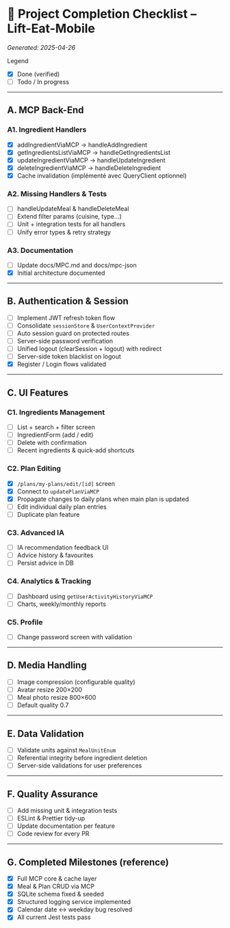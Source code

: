 # 🏁 Project Completion Checklist – Lift-Eat-Mobile

_Generated: 2025-04-26_

Legend  
- [x] Done (verified)  
- [ ] Todo / In progress  

---

## A. MCP Back-End
### A1. Ingredient Handlers
- [x] addIngredientViaMCP → handleAddIngredient
- [x] getIngredientsListViaMCP → handleGetIngredientsList
- [x] updateIngredientViaMCP → handleUpdateIngredient
- [x] deleteIngredientViaMCP → handleDeleteIngredient
- [x] Cache invalidation (implémenté avec QueryClient optionnel)

### A2. Missing Handlers & Tests
- [ ] handleUpdateMeal & handleDeleteMeal
- [ ] Extend filter params (cuisine, type…)
- [ ] Unit + integration tests for all handlers
- [ ] Unify error types & retry strategy

### A3. Documentation
- [ ] Update docs/MPC.md and docs/mpc-json
- [x] Initial architecture documented

---

## B. Authentication & Session
- [ ] Implement JWT refresh token flow
- [ ] Consolidate `sessionStore` & `UserContextProvider`
- [ ] Auto session guard on protected routes
- [ ] Server-side password verification
- [ ] Unified logout (clearSession + logout) with redirect
- [ ] Server-side token blacklist on logout
- [x] Register / Login flows validated

---

## C. UI Features
### C1. Ingredients Management
- [ ] List + search + filter screen
- [ ] IngredientForm (add / edit)
- [ ] Delete with confirmation
- [ ] Recent ingredients & quick-add shortcuts

### C2. Plan Editing
- [x] `/plans/my-plans/edit/[id]` screen
- [x] Connect to `updatePlanViaMCP`
- [x] Propagate changes to daily plans when main plan is updated
- [ ] Edit individual daily plan entries
- [ ] Duplicate plan feature

### C3. Advanced IA
- [ ] IA recommendation feedback UI
- [ ] Advice history & favourites
- [ ] Persist advice in DB

### C4. Analytics & Tracking
- [ ] Dashboard using `getUserActivityHistoryViaMCP`
- [ ] Charts, weekly/monthly reports

### C5. Profile
- [ ] Change password screen with validation

---

## D. Media Handling
- [ ] Image compression (configurable quality)
- [ ] Avatar resize 200×200
- [ ] Meal photo resize 800×600
- [ ] Default quality 0.7

---

## E. Data Validation
- [ ] Validate units against `MealUnitEnum`
- [ ] Referential integrity before ingredient deletion
- [ ] Server-side validations for user preferences

---

## F. Quality Assurance
- [ ] Add missing unit & integration tests
- [ ] ESLint & Prettier tidy-up
- [ ] Update documentation per feature
- [ ] Code review for every PR

---

## G. Completed Milestones (reference)
- [x] Full MCP core & cache layer
- [x] Meal & Plan CRUD via MCP
- [x] SQLite schema fixed & seeded
- [x] Structured logging service implemented
- [x] Calendar date ↔︎ weekday bug resolved
- [x] All current Jest tests pass
